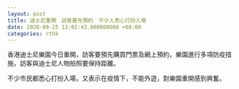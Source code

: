```yaml
---
layout: post
title: 迪士尼重開　訪客要先預約　不少人悉心打扮入場
date: 2020-09-25 12:02:43.000000000 +08:00
categories: rthk
---
```


香港迪士尼樂園今日重開，訪客要預先購買門票及網上預約，樂園進行多項防疫措施，訪客與迪士尼人物拍照要保持距離。

不少市民都悉心打扮入場，又表示在疫情下，不能外遊，對樂園重開感到興奮。
